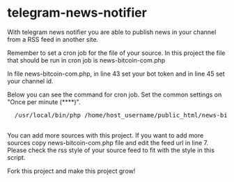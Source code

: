 # telegram-news-notifier
With telegram news notifier you are able to publish news in your channel from a RSS feed in another site.
<p>Remember to set a cron job for the file of your source. In this project the file that should be run in cron job is news-bitcoin-com.php
  </p>
  <p>In file news-bitcoin-com.php, in line 43 set your bot token and in line 45 set your channel id.</p>
  <p>Below you can see the command for cron job. Set the common settings on "Once per minute (****)".</p>
  <pre>
  /usr/local/bin/php /home/host_username/public_html/news-bitoin-com.php >/dev/null 2>&1
  </pre>
<p>You can add more sources with this project. If you want to add more sources copy news-bitcoin-com.php file and edit the feed url in line 7. Please check the rss style of your source feed to fit with the style in this script.</p>
<p>Fork this project and make this project grow!</p>

